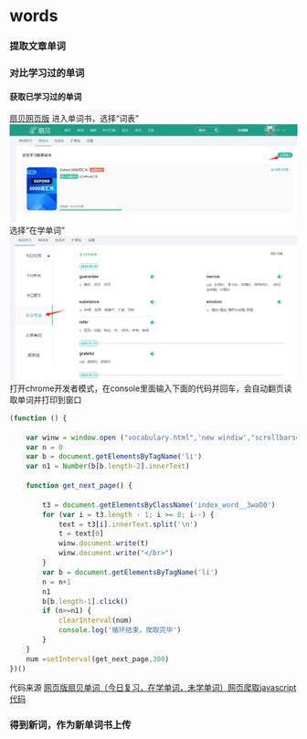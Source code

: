 # words

### 提取文章单词
### 对比学习过的单词
#### 获取已学习过的单词
[扇贝网页版](https://web.shanbay.com/wordsweb/#/study/entry)
进入单词书，选择“词表”
![选择词表](/doc/word_list.png)
选择“在学单词”
![在学单词](/doc/word_learning.png)
打开chrome开发者模式，在console里面输入下面的代码并回车，会自动翻页读取单词并打印到窗口

``` javascript
(function () {

    var winw = window.open ("vocabulary.html",'new windiw',"scrollbars=yes,height=1000,width=500")
    var n = 0
    var b = document.getElementsByTagName('li')
    var n1 = Number(b[b.length-2].innerText)

    function get_next_page() {

        t3 = document.getElementsByClassName('index_word__3waO0')
        for (var i = t3.length - 1; i >= 0; i--) {
            text = t3[i].innerText.split('\n')
            t = text[0]
            winw.document.write(t)
            winw.document.write("</br>")
        }
        var b = document.getElementsByTagName('li')
        n = n+1
        n1 
        b[b.length-1].click()
        if (n>=n1) {
            clearInterval(num)
            console.log('循环结束，爬取完毕')
        }
    }
    num =setInterval(get_next_page,300)
})()
```
代码来源 [网页版扇贝单词（今日复习，在学单词，未学单词）网页爬取javascript代码](https://blog.csdn.net/baidu_40601892/article/details/125452465)
### 得到新词，作为新单词书上传
